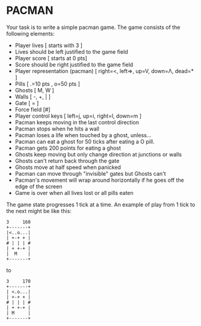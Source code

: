 # PACMAN

Your task is to write a simple pacman game.
The game consists of the following elements:
- Player lives [ starts with 3 ]
- Lives should be left justified to the game field
- Player score [ starts at 0 pts]
- Score should be right justified to the game field
- Player representation (pacman) [ right=<, left=>, up=V, down=Λ, dead=* ]
- Pills [ .=10 pts , o=50 pts ]
- Ghosts [ M, W ]
- Walls [ -, +, | ]
- Gate [ = ]
- Force field [#]
- Player control keys [ left=j, up=i, right=l, down=m ]
- Pacman keeps moving in the last control direction
- Pacman stops when he hits a wall
- Pacman loses a life when touched by a ghost, unless...
- Pacman can eat a ghost for 50 ticks after eating a O pill.
- Pacman gets 200 points for eating a ghost
- Ghosts keep moving but only change direction at junctions or walls
- Ghosts can't return back through the gate
- Ghosts move at half speed when panicked
- Pacman can move through "invisible" gates but Ghosts can't
- Pacman's movement will wrap around horizontally if he goes off the edge of the screen
- Game is over when all lives lost or all pills eaten

The game state progresses 1 tick at a time. An example of play from
1 tick to the next might be like this:
```
3     160
+-------+
|<..o...|
| +-+ + |
# | | | #
| + +-+ |
|  M    |
+-------+
```
to
```
3     170
+-------+
| <.o...|
| +-+ + |
# | | | #
| + +-+ |
| M     |
+-------+
```
